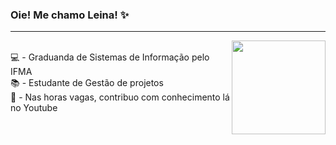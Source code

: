 ### Oie! Me chamo Leina! ✨
<hr><img align="right" width="150" src="https://media.giphy.com/media/LmNwrBhejkK9EFP504/giphy.gif"/>
<div style="display: inline_block"><br>
💻 - Graduanda de Sistemas de Informação pelo IFMA <br>
📚 - Estudante de Gestão de projetos <br>
🎥 - Nas horas vagas, contribuo com conhecimento lá no Youtube
</div>



